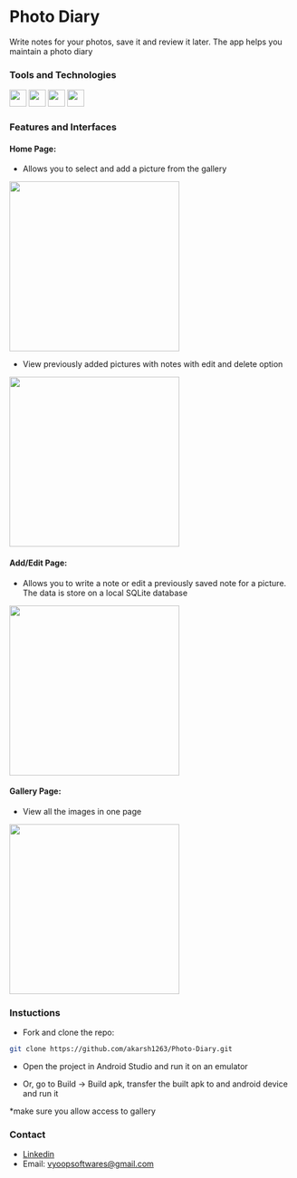 # Photo Diary
Write notes for your photos, save it and review it later. The app helps you maintain a photo diary


### Tools and Technologies

<img src="https://img.shields.io/badge/Java-ED8B00?style=for-the-badge&logo=java&logoColor=white"   height="30">   <img  src="https://img.shields.io/badge/Android%20Studio-3DDC84.svg?style=for-the-badge&logo=android-studio&logoColor=white"   height="30">  <img src="https://img.shields.io/badge/sqlite-%2307405e.svg?style=for-the-badge&logo=sqlite&logoColor=white"   height="30"> <img
 src="https://img.shields.io/badge/Android-3DDC84?style=for-the-badge&logo=android&logoColor=white"   height="30"> 


### Features and Interfaces
#### Home Page: 
- Allows you to select and add a picture from the gallery
<img src="https://user-images.githubusercontent.com/85754626/201663042-e76157a7-e248-4ddb-9bec-3fdf2d730718.png"   height="300"> 

- View previously added pictures with notes with edit and delete option
<img src="https://user-images.githubusercontent.com/85754626/201728769-737ec9b1-6d27-4fc6-878f-5d5555684d15.jpg" height="300">

#### Add/Edit Page:
- Allows you to write a note or edit a previously saved note for a picture. The data is store on a local SQLite database
<img src="https://user-images.githubusercontent.com/85754626/201737067-c4430c4b-1538-45c0-b314-53678f35c744.jpg" height="300">

#### Gallery Page:
- View all the images in one page
<img src="https://user-images.githubusercontent.com/85754626/201740115-5458c6f1-b7cd-44c1-8de9-12e4e11b0053.jpg" height="300">



### Instuctions
-  Fork and clone the repo:
```sh
git clone https://github.com/akarsh1263/Photo-Diary.git
```

- Open the project in Android Studio and run it on an emulator

- Or, go to Build -> Build apk, transfer the built apk to and android device and run it

*make sure you allow access to gallery

### Contact
- <a href="https://www.linkedin.com/in/akarsh-shukla-627447219/">Linkedin</a>
- Email: vyoopsoftwares@gmail.com
